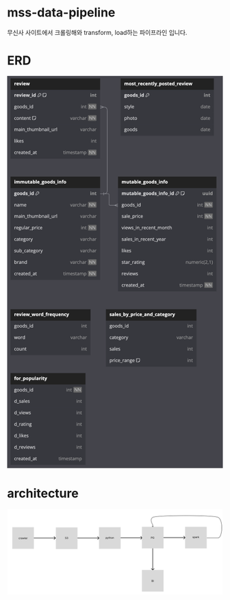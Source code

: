 # mss-data-pipeline
무신사 사이트에서 크롤링해와 transform, load하는 파이프라인 입니다.

# ERD
![data model](./images/ERD_latest.png)

# architecture
![architecture of pipeline](./images/pipeline_architecture_latest.png)